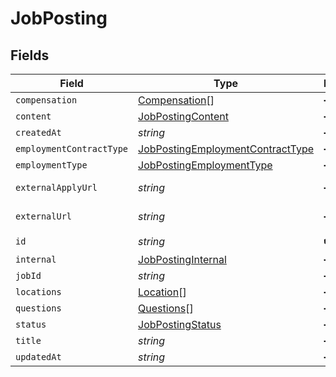 # JobPosting


## Fields

| Field                                                                                       | Type                                                                                        | Required                                                                                    | Description                                                                                 | Example                                                                                     |
| ------------------------------------------------------------------------------------------- | ------------------------------------------------------------------------------------------- | ------------------------------------------------------------------------------------------- | ------------------------------------------------------------------------------------------- | ------------------------------------------------------------------------------------------- |
| `compensation`                                                                              | [Compensation](../../models/shared/compensation.md)[]                                       | :heavy_minus_sign:                                                                          | N/A                                                                                         | [object Object],[object Object]                                                             |
| `content`                                                                                   | [JobPostingContent](../../models/shared/jobpostingcontent.md)                               | :heavy_minus_sign:                                                                          | N/A                                                                                         |                                                                                             |
| `createdAt`                                                                                 | *string*                                                                                    | :heavy_minus_sign:                                                                          | N/A                                                                                         | 2023-01-01T12:00:00Z                                                                        |
| `employmentContractType`                                                                    | [JobPostingEmploymentContractType](../../models/shared/jobpostingemploymentcontracttype.md) | :heavy_minus_sign:                                                                          | N/A                                                                                         | full_time                                                                                   |
| `employmentType`                                                                            | [JobPostingEmploymentType](../../models/shared/jobpostingemploymenttype.md)                 | :heavy_minus_sign:                                                                          | N/A                                                                                         | permanent                                                                                   |
| `externalApplyUrl`                                                                          | *string*                                                                                    | :heavy_minus_sign:                                                                          | N/A                                                                                         | https://www.example.com/job-posting/abcd1234/apply                                          |
| `externalUrl`                                                                               | *string*                                                                                    | :heavy_minus_sign:                                                                          | N/A                                                                                         | https://www.example.com/job-posting/abcd1234                                                |
| `id`                                                                                        | *string*                                                                                    | :heavy_check_mark:                                                                          | N/A                                                                                         | abcd1234                                                                                    |
| `internal`                                                                                  | [JobPostingInternal](../../models/shared/jobpostinginternal.md)                             | :heavy_minus_sign:                                                                          | N/A                                                                                         | true                                                                                        |
| `jobId`                                                                                     | *string*                                                                                    | :heavy_minus_sign:                                                                          | N/A                                                                                         | job001                                                                                      |
| `locations`                                                                                 | [Location](../../models/shared/location.md)[]                                               | :heavy_minus_sign:                                                                          | N/A                                                                                         | [object Object],[object Object]                                                             |
| `questions`                                                                                 | [Questions](../../models/shared/questions.md)[]                                             | :heavy_minus_sign:                                                                          | N/A                                                                                         | [object Object],[object Object]                                                             |
| `status`                                                                                    | [JobPostingStatus](../../models/shared/jobpostingstatus.md)                                 | :heavy_minus_sign:                                                                          | N/A                                                                                         | live                                                                                        |
| `title`                                                                                     | *string*                                                                                    | :heavy_minus_sign:                                                                          | N/A                                                                                         | Software Engineer                                                                           |
| `updatedAt`                                                                                 | *string*                                                                                    | :heavy_minus_sign:                                                                          | N/A                                                                                         | 2023-08-24T12:00:00Z                                                                        |